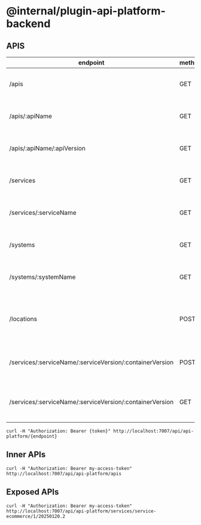 # @internal/plugin-api-platform-backend

## APIS


| endpoint                                                 | method | type    | description                                            |
|----------------------------------------------------------|--------|---------|--------------------------------------------------------|
| /apis                                                    | GET    | inner   | used by api-platform front                             |
| /apis/:apiName                                           | GET    | inner   | used by api-platform front                             |
| /apis/:apiName/:apiVersion                               | GET    | inner   | used by api-platform front                             |
| /services                                                | GET    | inner   | used by api-platform front                             |
| /services/:serviceName                                   | GET    | inner   | used by api-platform front                             |
| /systems                                                 | GET    | inner   | used by api-platform front                             |
| /systems/:systemName                                     | GET    | inner   | used by api-platform front                             |
|                                                          |        |         |                                                        |
| /locations                                               | POST   | exposed | register or refresh catalog-info location in Backstage |
| /services/:serviceName/:serviceVersion/:containerVersion | POST   | exposed | register APIs used by service in api-platform          |
| /services/:serviceName/:serviceVersion/:containerVersion | GET    | exposed | get APIs used by service from api-platform             |

```
curl -H "Authorization: Bearer {token}" http://localhost:7007/api/api-platform/{endpoint}
```

## Inner APIs
```
curl -H "Authorization: Bearer my-access-token" http://localhost:7007/api/api-platform/apis
```

## Exposed APIs

```
curl -H "Authorization: Bearer my-access-token" http://localhost:7007/api/api-platform/services/service-ecommerce/1/20250120.2
```